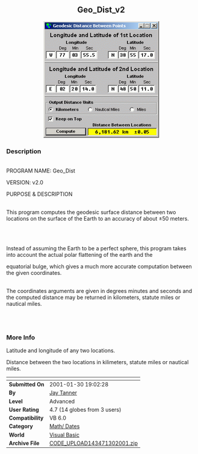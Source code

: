﻿<div align="center">

## Geo\_Dist\_v2

<img src="PIC2001130191915167.gif">
</div>

### Description

<BR>PROGRAM NAME: Geo_Dist<BR>

VERSION: v2.0<BR>

PURPOSE & DESCRIPTION<BR><BR>

This program computes the geodesic surface distance between two locations on the surface of the Earth to an accuracy of about ±50 meters.

<BR><BR>

Instead of assuming the Earth to be a perfect sphere, this program takes into account the actual polar flattening of the earth and the

equatorial bulge, which gives a much more accurate computation between the given coordinates.<BR><BR>

The coordinates arguments are given in degrees minutes and seconds and the computed distance may be returned in kilometers, statute miles or nautical miles.

<BR><BR>
 
### More Info
 
Latitude and longitude of any two locations.

Distance between the two locations in kilimeters, statute miles or nautical miles.


<span>             |<span>
---                |---
**Submitted On**   |2001-01-30 19:02:28
**By**             |[Jay Tanner](https://github.com/Planet-Source-Code/PSCIndex/blob/master/ByAuthor/jay-tanner.md)
**Level**          |Advanced
**User Rating**    |4.7 (14 globes from 3 users)
**Compatibility**  |VB 6\.0
**Category**       |[Math/ Dates](https://github.com/Planet-Source-Code/PSCIndex/blob/master/ByCategory/math-dates__1-37.md)
**World**          |[Visual Basic](https://github.com/Planet-Source-Code/PSCIndex/blob/master/ByWorld/visual-basic.md)
**Archive File**   |[CODE\_UPLOAD143471302001\.zip](https://github.com/Planet-Source-Code/jay-tanner-geo-dist-v2__1-14854/archive/master.zip)









